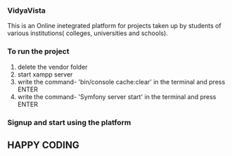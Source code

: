 ### VidyaVista

This is an Online inetegrated platform for projects taken up by students of various institutions( colleges, universities and schools).

### To run the project 
1) delete the vendor folder
2) start xampp server
3) write the command- 'bin/console cache:clear' in the terminal and press ENTER
4) write the command- 'Symfony server start' in the terminal and press ENTER


### Signup and start using the platform
## HAPPY CODING
